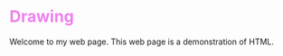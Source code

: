 <!DOCTYPE html>
<html> <!-- start and end with this tag -->
 <head> <!-- head section has information about the web page that doesnt get displayed -->
  <title>Example web page</title> <!-- Title of the tab in the browser -->
 </head>
 <body> <!-- this section contains what will show p on the web page -->
   <h1 style="color:Violet;">Drawing</h1>
   <p>
     Welcome to my web page.  This
     web page is a demonstration of
     HTML.
   </p>
 </body>
</html>
